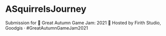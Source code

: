 # ASquirrelsJourney
Submission for  🍁 Great Autumn Game Jam: 2021 🍄 Hosted by Firith Studio, Goodgis · #GreatAutumnGameJam2021
